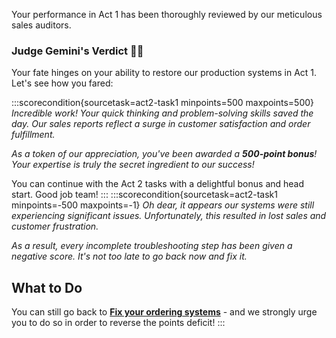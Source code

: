 Your performance in Act 1 has been thoroughly reviewed by our meticulous sales auditors.

### Judge Gemini's Verdict 🧑‍⚖
Your fate hinges on your ability to restore our production systems in Act 1. Let's see how you fared:

:::scorecondition{sourcetask=act2-task1 minpoints=500 maxpoints=500}
*Incredible work! Your quick thinking and problem-solving skills saved the day. Our sales reports reflect a surge in customer satisfaction and order fulfillment.*

*As a token of our appreciation, you've been awarded a **500-point bonus**! Your expertise is truly the secret ingredient to our success!*

You can continue with the Act 2 tasks with a delightful bonus and head start. Good job team!
:::
:::scorecondition{sourcetask=act2-task1 minpoints=-500 maxpoints=-1}
*Oh dear, it appears our systems were still experiencing significant issues. Unfortunately, this resulted in lost sales and customer frustration.*

*As a result, every incomplete troubleshooting step has been given a negative score. It's not too late to go back now and fix it.*

## What to Do

You can still go back to **[Fix your ordering systems](/task/act1-task2)** - and we strongly urge you to do so in order to reverse the points deficit!
:::
